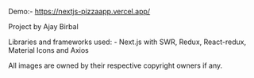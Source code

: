 Demo:- https://nextjs-pizzaapp.vercel.app/

Project by Ajay Birbal

Libraries and frameworks used: -
Next.js with SWR,
Redux,
React-redux,
Material Icons and 
Axios

All images are owned by their respective copyright owners if any.